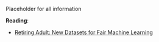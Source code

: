 Placeholder for all information



**Reading**:
- [Retiring Adult: New Datasets for Fair Machine Learning](https://arxiv.org/pdf/2108.04884)
